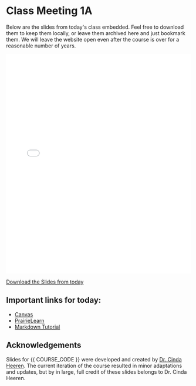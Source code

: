 # Class Meeting 1A

Below are the slides from today's class embedded.
Feel free to download them to keep them locally, or leave them archived here and just bookmark them.
We will leave the website open even after the course is over for a reasonable number of years.


<div>
<iframe src="../../Lec01Intro.pdf" width="100%" height="600px" frameBorder="0"> </iframe>
</div>

[Download the Slides from today](https://github.com/ubc-cs/cpsc203/raw/main/files/Lec01Intro.pdf)

## Important links for today:

- [Canvas](https://canvas.ubc.ca/courses/130127)
- [PrairieLearn](https://canvas.ubc.ca/courses/130127/external_tools/48751)
- [Markdown Tutorial](https://commonmark.org/help/tutorial/)

## Acknowledgements

Slides for {{ COURSE_CODE }} were developed and created by [Dr. Cinda Heeren](https://www.cs.ubc.ca/people/cinda-heeren). The current iteration of the course resulted in minor adaptations and updates, but by in large, full credit of these slides belongs to Dr. Cinda Heeren.
